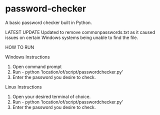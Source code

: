 # password-checker
A basic password checker built in Python.

LATEST UPDATE
Updated to remove commonpasswords.txt as it caused issues on certain Windows systems being unable to find the file.

HOW TO RUN

Windows Instructions
1) Open command prompt
2) Run - python 'location/of/script/passwordchecker.py'
3) Enter the password you desire to check.

Linux Instructions
1) Open your desired terminal of choice.
2) Run - python 'location/of/script/passwordchecker.py'
3) Enter the password you desire to check.
